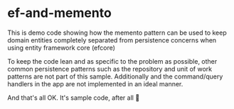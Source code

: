 # ef-and-memento
This is demo code showing how the memento pattern can be used to keep domain entities completely separated from persistence concerns when using entity framework core (efcore)

To keep the code lean and as specific to the problem as possible, other common persistence patterns such as the repository and unit of work patterns are not part of this sample.
Additionally and the command/query handlers in the app are not implemented in an ideal manner.

And that's all OK. It's sample code, after all 🙂
